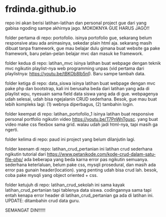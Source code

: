 # frdinda.github.io

repo ini akan berisi latihan-latihan dan personal project gue dari yang gabisa ngoding sampe akhirnya jago. MOKOKNYA GUE HARUS JAGO!!

folder pertama di repo: portofolio.
isinya portofolio gue, sekarang belum responsive atau ada animasinya, sekedar plain html aja. sekarang masih dibuat tanpa framework, gue mau belajar dulu gimana buat website ga pake framework, baru pelan-pelan belajar mvc dan masuk ke framework. 

folder kedua di repo: latihan_mvc
isinya latihan buat webpage dengan teknik mvc ngikutin playlist-nya web programming unpas (vid pertama dari playlistnya: https://youtu.be/tBKOb8Ib5nI). Baru sampe tambah data. 

folder ketiga di repo: data_siswa
isinya latihan buat webpage dengan mvc pake php dan bootstrap, kali ini berusaha beda dari latihan yang ada di playlist wpu, nyesuain sama field data siswa yang ada di gue. webpagenya udah selesai, udah bisa ngejalanin CRUD sederhana. Besok, gue mau buat lebih kompleks lagi: (1) webnya diperbagus, (2) tambahin login.

folder keempat di repo: latihan_portofolio_1
isinya latihan buat responsive personal portfolio ngikutin video https://youtu.be/T7PnWnTgusc. yang buat video make css flexbox sama grid. walau udah jadi html-nya, tapi masih ga ngerti. 

folder kelima di repo: paud
ini project yang belum dilanjutin lagi.

folder keenam di repo: latihan_crud_pertanian
ini latihan crud sederhana ngikutin tutorial dari https://www.petanikode.com/kode-crud-dalam-satu-file-php/ ada beberapa yang beda karna error pas ngikutin semuanya. sederhana keterlaluan, belum pake css, mysqli prosedural, dan masih ada error pas gunain header(location). yang penting udah bisa crud lah. besok, coba pake mysqli yang object oriented + css. 

folder ketujuh di repo: latihan_crud_sekolah
ini sama kayak latihan_crud_pertanian tapi tablenya data siswa. codingannya sama tapi entah kenapa error header di latihan_crud_pertanian ga ada di latihan ini. UPDATE: ditambahin crud data guru.

SEMANGAT DIN!!!!!!

